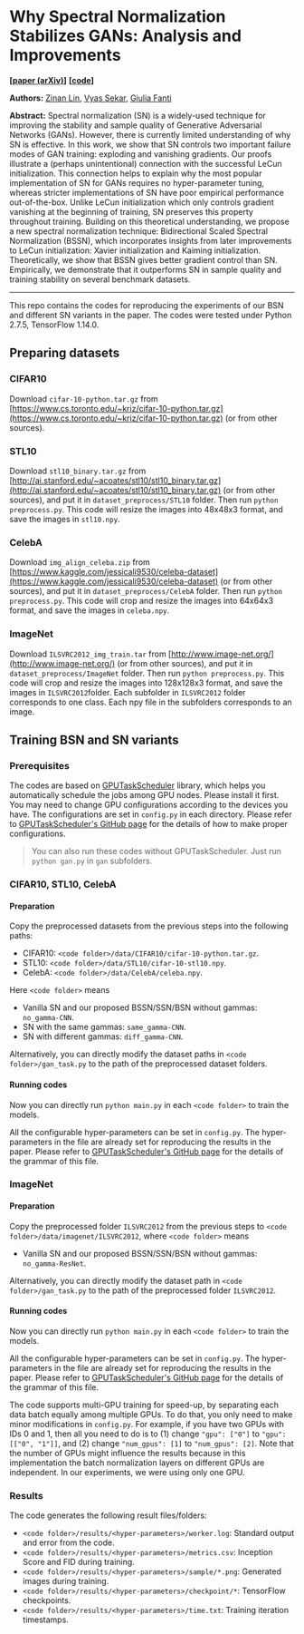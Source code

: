 # Why Spectral Normalization Stabilizes GANs: Analysis and Improvements

**[[paper (arXiv)](https://arxiv.org/abs/2009.02773)]**
**[[code](https://github.com/fjxmlzn/BSN)]**


**Authors:** [Zinan Lin](http://www.andrew.cmu.edu/user/zinanl/), [Vyas Sekar](https://users.ece.cmu.edu/~vsekar/), [Giulia Fanti](https://www.andrew.cmu.edu/user/gfanti/)

**Abstract:** Spectral normalization (SN) is a widely-used technique for improving the stability and sample quality of Generative Adversarial Networks (GANs). However, there is currently limited understanding of why SN is effective. In this work, we show that SN controls two important failure modes of GAN training: exploding and vanishing gradients. Our proofs illustrate a (perhaps unintentional) connection with the successful LeCun initialization. This connection helps to explain why the most popular implementation of SN for GANs requires no hyper-parameter tuning, whereas stricter implementations of SN have poor empirical performance out-of-the-box. Unlike LeCun initialization which only controls gradient vanishing at the beginning of training, SN preserves this property throughout training. Building on this theoretical understanding, we propose a new spectral normalization technique: Bidirectional Scaled Spectral Normalization (BSSN), which incorporates insights from later improvements to LeCun initialization: Xavier initialization and Kaiming initialization. Theoretically, we show that BSSN gives better gradient control than SN. Empirically, we demonstrate that it outperforms SN in sample quality and training stability on several benchmark datasets.

---
This repo contains the codes for reproducing the experiments of our BSN and different SN variants in the paper. The codes were tested under Python 2.7.5, TensorFlow 1.14.0.

## Preparing datasets

### CIFAR10
Download `cifar-10-python.tar.gz` from [https://www.cs.toronto.edu/~kriz/cifar-10-python.tar.gz](https://www.cs.toronto.edu/~kriz/cifar-10-python.tar.gz) (or from other sources).

### STL10
Download `stl10_binary.tar.gz` from [http://ai.stanford.edu/~acoates/stl10/stl10_binary.tar.gz](http://ai.stanford.edu/~acoates/stl10/stl10_binary.tar.gz) (or from other sources), and put it in `dataset_preprocess/STL10` folder. Then run `python preprocess.py`. This code will resize the images into 48x48x3 format, and save the images in `stl10.npy`.


### CelebA
Download `img_align_celeba.zip` from [https://www.kaggle.com/jessicali9530/celeba-dataset](https://www.kaggle.com/jessicali9530/celeba-dataset) (or from other sources), and put it in `dataset_preprocess/CelebA` folder. Then run `python preprocess.py`. This code will crop and resize the images into 64x64x3 format, and save the images in `celeba.npy`.


### ImageNet
Download `ILSVRC2012_img_train.tar` from [http://www.image-net.org/](http://www.image-net.org/) (or from other sources), and put it in `dataset_preprocess/ImageNet` folder. Then run `python preprocess.py`. This code will crop and resize the images into 128x128x3 format, and save the images in `ILSVRC2012`folder. Each subfolder in `ILSVRC2012` folder corresponds to one class. Each npy file in the subfolders corresponds to an image.


## Training BSN and SN variants
### Prerequisites

The codes are based on [GPUTaskScheduler](https://github.com/fjxmlzn/GPUTaskScheduler) library, which helps you automatically schedule the jobs among GPU nodes. Please install it first. You may need to change GPU configurations according to the devices you have. The configurations are set in `config.py` in each directory. Please refer to [GPUTaskScheduler's GitHub page](https://github.com/fjxmlzn/GPUTaskScheduler) for the details of how to make proper configurations.

> You can also run these codes without GPUTaskScheduler. Just run `python gan.py` in `gan` subfolders.

### CIFAR10, STL10, CelebA

#### Preparation

Copy the preprocessed datasets from the previous steps into the following paths:

* CIFAR10: `<code folder>/data/CIFAR10/cifar-10-python.tar.gz`.
* STL10: `<code folder>/data/STL10/cifar-10-stl10.npy`.
* CelebA: `<code folder>/data/CelebA/celeba.npy`.

Here `<code folder>` means

* Vanilla SN and our proposed BSSN/SSN/BSN without gammas: `no_gamma-CNN`.
* SN with the same gammas: `same_gamma-CNN`.
* SN with different gammas: `diff_gamma-CNN`.

Alternatively, you can directly modify the dataset paths in `<code folder>/gan_task.py` to the path of the preprocessed dataset folders.

#### Running codes

Now you can directly run `python main.py` in each `<code folder>` to train the models.

All the configurable hyper-parameters can be set in `config.py`. The hyper-parameters in the file are already set for reproducing the results in the paper. Please refer to [GPUTaskScheduler's GitHub page](https://github.com/fjxmlzn/GPUTaskScheduler) for the details of the grammar of this file.

### ImageNet

#### Preparation

Copy the preprocessed folder `ILSVRC2012` from the previous steps to `<code folder>/data/imagenet/ILSVRC2012`, where `<code folder>` means

* Vanilla SN and our proposed BSSN/SSN/BSN without gammas: `no_gamma-ResNet`.

Alternatively, you can directly modify the dataset path in `<code folder>/gan_task.py` to the path of the preprocessed folder `ILSVRC2012`.

#### Running codes

Now you can directly run `python main.py` in each `<code folder>` to train the models.

All the configurable hyper-parameters can be set in `config.py`. The hyper-parameters in the file are already set for reproducing the results in the paper. Please refer to [GPUTaskScheduler's GitHub page](https://github.com/fjxmlzn/GPUTaskScheduler) for the details of the grammar of this file.

The code supports multi-GPU training for speed-up, by separating each data batch equally among multiple GPUs. To do that, you only need to make minor modifications in `config.py`. For example, if you have two GPUs with IDs 0 and 1, then all you need to do is to (1) change `"gpu": ["0"]` to `"gpu": [["0", "1"]]`, and (2) change `"num_gpus": [1]` to `"num_gpus": [2]`. Note that the number of GPUs might influence the results because in this implementation the batch normalization layers on different GPUs are independent. In our experiments, we were using only one GPU.

### Results

The code generates the following result files/folders:

* `<code folder>/results/<hyper-parameters>/worker.log`: Standard output and error from the code.
* `<code folder>/results/<hyper-parameters>/metrics.csv`: Inception Score and FID during training.
* `<code folder>/results/<hyper-parameters>/sample/*.png`: Generated images during training.
* `<code folder>/results/<hyper-parameters>/checkpoint/*`: TensorFlow checkpoints.
* `<code folder>/results/<hyper-parameters>/time.txt`: Training iteration timestamps.